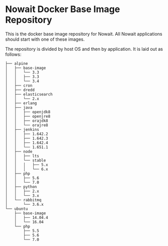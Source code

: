 # Nowait Docker Base Image Repository


This is the docker base image repository for Nowait.  All Nowait
applications should start with one of these images.


The repository is divided by host OS and then by application.
It is laid out as follows:

```
├── alpine
│   ├── base-image
│   │   └── 3.3
│   │   ├── 3.3
│   │   └── 3.4
│   ├── cron
│   ├── dredd
│   ├── elasticsearch
│   │   └── 2.x
│   ├── erlang
│   ├── java
│   │   ├── openjdk8
│   │   ├── openjre8
│   │   ├── orajdk8
│   │   └── orajre8
│   ├── jenkins
│   │   ├── 1.642.2
│   │   ├── 1.642.3
│   │   ├── 1.642.4
│   │   └── 1.651.1
│   ├── node
│   │   ├── lts
│   │   └── stable
│   │   │   ├── 5.x
│   │   │   └── 6.x
│   ├── php
│   │   ├── 5.6
│   │   └── 7.0
│   ├── python
│   │   ├── 2.x
│   │   └── 3.x
│   └── rabbitmq
│       └── 3.6.x
└── ubuntu
    ├── base-image
    │   ├── 14.04.4
    │   └── 16.04
    └── php
        ├── 5.5
        ├── 5.6
        └── 7.0
```
